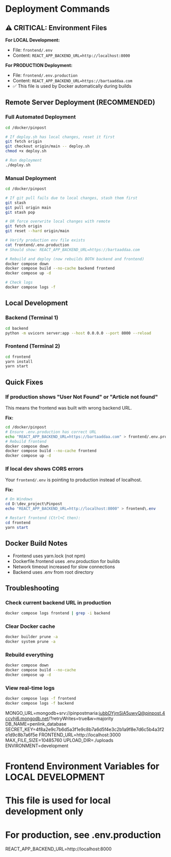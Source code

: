 # Deployment Commands

## ⚠️ CRITICAL: Environment Files

**For LOCAL Development:**
- File: `frontend/.env`  
- Content: `REACT_APP_BACKEND_URL=http://localhost:8000`

**For PRODUCTION Deployment:**
- File: `frontend/.env.production`  
- Content: `REACT_APP_BACKEND_URL=https://bartaaddaa.com`
- ✅ This file is used by Docker automatically during builds

## Remote Server Deployment (RECOMMENDED)

### Full Automated Deployment
```bash
cd /docker/pinpost

# If deploy.sh has local changes, reset it first
git fetch origin
git checkout origin/main -- deploy.sh
chmod +x deploy.sh

# Run deployment
./deploy.sh
```

### Manual Deployment
```bash
cd /docker/pinpost

# If git pull fails due to local changes, stash them first
git stash
git pull origin main
git stash pop

# OR force overwrite local changes with remote
git fetch origin
git reset --hard origin/main

# Verify production env file exists
cat frontend/.env.production
# Should show: REACT_APP_BACKEND_URL=https://bartaaddaa.com

# Rebuild and deploy (now rebuilds BOTH backend and frontend)
docker compose down
docker compose build --no-cache backend frontend
docker compose up -d

# Check logs
docker compose logs -f
```

## Local Development

### Backend (Terminal 1)
```bash
cd backend
python -m uvicorn server:app --host 0.0.0.0 --port 8000 --reload
```

### Frontend (Terminal 2)
```bash  
cd frontend
yarn install
yarn start
```

## Quick Fixes

### If production shows "User Not Found" or "Article not found"
This means the frontend was built with wrong backend URL.

**Fix:**
```bash
cd /docker/pinpost
# Ensure .env.production has correct URL
echo "REACT_APP_BACKEND_URL=https://bartaaddaa.com" > frontend/.env.production
# Rebuild frontend
docker compose down
docker compose build --no-cache frontend
docker compose up -d
```

### If local dev shows CORS errors
Your `frontend/.env` is pointing to production instead of localhost.

**Fix:**
```powershell
# On Windows
cd D:\dev_project\Pinpost
echo "REACT_APP_BACKEND_URL=http://localhost:8000" > frontend\.env

# Restart frontend (Ctrl+C then):
cd frontend
yarn start
```

## Docker Build Notes
- Frontend uses yarn.lock (not npm)
- Dockerfile.frontend uses .env.production for builds
- Network timeout increased for slow connections
- Backend uses .env from root directory

## Troubleshooting

### Check current backend URL in production
```bash
docker compose logs frontend | grep -i backend
```

### Clear Docker cache
```bash
docker builder prune -a
docker system prune -a
```

### Rebuild everything
```bash
docker compose down
docker compose build --no-cache
docker compose up -d
```

### View real-time logs
```bash
docker compose logs -f frontend
docker compose logs -f backend
```

MONGO_URL=mongodb+srv://pinpostmaria:iubbDYjmSiA5uwyQ@pinpost.4ccvhj6.mongodb.net/?retryWrites=true&w=majority
DB_NAME=penlink_database
SECRET_KEY=4f8a2e9c7b6d5a3f1e9c8b7a6d5f4e3c2b1a9f8e7d6c5b4a3f2e1d9c8b7a6f5e
FRONTEND_URL=http://localhost:3000
MAX_FILE_SIZE=10485760
UPLOAD_DIR=./uploads
ENVIRONMENT=development


# Frontend Environment Variables for LOCAL DEVELOPMENT
# This file is used for local development only
# For production, see .env.production

REACT_APP_BACKEND_URL=http://localhost:8000